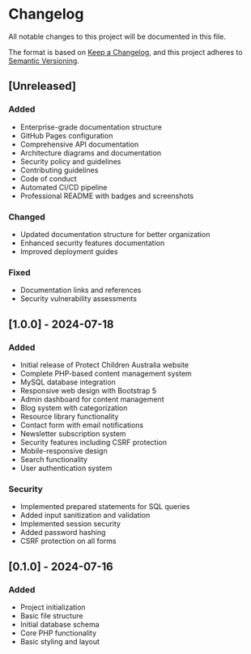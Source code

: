 # Changelog

All notable changes to this project will be documented in this file.

The format is based on [Keep a Changelog](https://keepachangelog.com/en/1.0.0/),
and this project adheres to [Semantic Versioning](https://semver.org/spec/v2.0.0.html).

## [Unreleased]

### Added
- Enterprise-grade documentation structure
- GitHub Pages configuration
- Comprehensive API documentation
- Architecture diagrams and documentation
- Security policy and guidelines
- Contributing guidelines
- Code of conduct
- Automated CI/CD pipeline
- Professional README with badges and screenshots

### Changed
- Updated documentation structure for better organization
- Enhanced security features documentation
- Improved deployment guides

### Fixed
- Documentation links and references
- Security vulnerability assessments

## [1.0.0] - 2024-07-18

### Added
- Initial release of Protect Children Australia website
- Complete PHP-based content management system
- MySQL database integration
- Responsive web design with Bootstrap 5
- Admin dashboard for content management
- Blog system with categorization
- Resource library functionality
- Contact form with email notifications
- Newsletter subscription system
- Security features including CSRF protection
- Mobile-responsive design
- Search functionality
- User authentication system

### Security
- Implemented prepared statements for SQL queries
- Added input sanitization and validation
- Implemented session security
- Added password hashing
- CSRF protection on all forms

## [0.1.0] - 2024-07-16

### Added
- Project initialization
- Basic file structure
- Initial database schema
- Core PHP functionality
- Basic styling and layout

